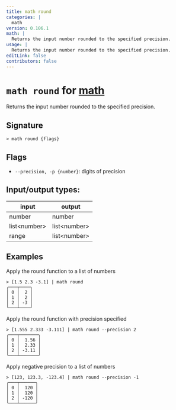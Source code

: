 ```yaml
---
title: math round
categories: |
  math
version: 0.106.1
math: |
  Returns the input number rounded to the specified precision.
usage: |
  Returns the input number rounded to the specified precision.
editLink: false
contributors: false
---
```

<!-- This file is automatically generated. Please edit the command in https://github.com/nushell/nushell instead. -->

# `math round` for [math](/commands/categories/math.md)

<div class='command-title'>Returns the input number rounded to the specified precision.</div>

## Signature

```> math round {flags} ```

## Flags

 -  `--precision, -p {number}`: digits of precision


## Input/output types:

| input        | output       |
| ------------ | ------------ |
| number       | number       |
| list&lt;number&gt; | list&lt;number&gt; |
| range        | list&lt;number&gt; |
## Examples

Apply the round function to a list of numbers
```nu
> [1.5 2.3 -3.1] | math round
╭───┬────╮
│ 0 │  2 │
│ 1 │  2 │
│ 2 │ -3 │
╰───┴────╯

```

Apply the round function with precision specified
```nu
> [1.555 2.333 -3.111] | math round --precision 2
╭───┬───────╮
│ 0 │  1.56 │
│ 1 │  2.33 │
│ 2 │ -3.11 │
╰───┴───────╯

```

Apply negative precision to a list of numbers
```nu
> [123, 123.3, -123.4] | math round --precision -1
╭───┬──────╮
│ 0 │  120 │
│ 1 │  120 │
│ 2 │ -120 │
╰───┴──────╯

```
